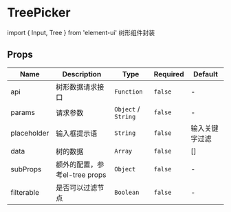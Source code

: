 # TreePicker

import { Input, Tree } from 'element-ui' 树形组件封装

## Props

<!-- @vuese:TreePicker:props:start -->
|Name|Description|Type|Required|Default|
|---|---|---|---|---|
|api|树形数据请求接口|`Function`|`false`|-|
|params|请求参数|`Object` /  `String`|`false`|-|
|placeholder|输入框提示语|`String`|`false`|输入关键字过滤|
|data|树的数据|`Array`|`false`|[]|
|subProps|额外的配置，参考el-tree props|`Object`|`false`|-|
|filterable|是否可以过滤节点|`Boolean`|`false`|-|

<!-- @vuese:TreePicker:props:end -->


